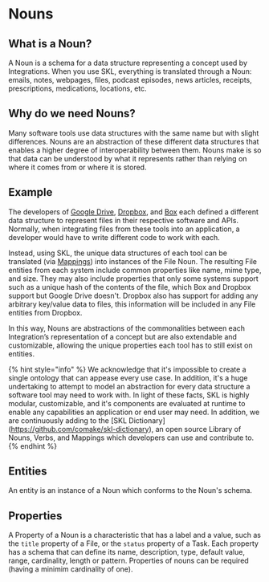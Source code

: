 # Nouns

## What is a Noun?

A Noun is a schema for a data structure representing a concept used by Integrations. When you use SKL, everything is translated through a Noun: emails, notes, webpages, files, podcast episodes, news articles, receipts, prescriptions, medications, locations, etc.

## Why do we need Nouns?

Many software tools use data structures with the same name but with slight differences. Nouns are an abstraction of these different data structures that enables a higher degree of interoperability between them. Nouns make is so that data can be understood by what it represents rather than relying on where it comes from or where it is stored.

## Example

The developers of [Google Drive](https://www.google.com/drive/), [Dropbox](https://www.dropbox.com/), and [Box](https://www.box.com/) each defined a different data structure to represent files in their respective software and APIs. Normally, when integrating files from these tools into an application, a developer would have to write different code to work with each. 

Instead, using SKL, the unique data structures of each tool can be translated (via [Mappings](./mappings.md)) into instances of the File Noun. The resulting File entities from each system include common properties like name, mime type, and size. They may also include properties that only some systems support such as a unique hash of the contents of the file, which Box and Dropbox support but Google Drive doesn't. Dropbox also has support for adding any arbitrary key/value data to files, this information will be included in any File entities from Dropbox.

In this way, Nouns are abstractions of the commonalities between each Integration’s representation of a concept but are also extendable and customizable, allowing the unique properties each tool has to still exist on entities.

{% hint style="info" %}
We acknowledge that it's impossible to create a single ontology that can appease every use case. In addition, it's a huge undertaking to attempt to model an abstraction for every data structure a software tool may need to work with. In light of these facts, SKL is highly modular, customizable, and it's components are evaluated at runtime to enable any capabilities an application or end user may need. In addition, we are continuously adding to the \[SKL Dictionary]\(https://github.com/comake/skl-dictionary), an open source Library of Nouns, Verbs, and Mappings which developers can use and contribute to.
{% endhint %}

## Entities

An entity is an instance of a Noun which conforms to the Noun's schema.

## Properties

A Property of a Noun is a characteristic that has a label and a value, such as the `title` property of a File, or the `status` property of a Task. Each property has a schema that can define its name, description, type, default value, range, cardinality, length or pattern. Properties of nouns can be required (having a minimim cardinality of one).